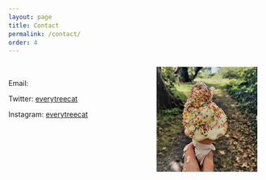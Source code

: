 ```yaml
---
layout: page
title: Contact
permalink: /contact/
order: 4
---
```


<img align="right" src="/image/icecream.jpg" img style="padding: 10px"/>




<br>
<br>
Email: <caitrionadevery@gmail.com>

Twitter: [everytreecat](https://twitter.com/everytreecat)  

Instagram: [everytreecat](https://www.instagram.com/everytreecat/?hl=en)